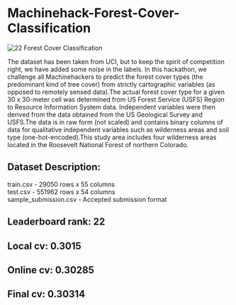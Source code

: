 # Machinehack-Forest-Cover-Classification


![22 Forest Cover Classification](https://user-images.githubusercontent.com/56091634/88070452-53360600-cb90-11ea-8099-8c5cd00952f6.jpg)


The dataset has been taken from UCI, but to keep the spirit of competition right, we have added some noise in the labels. In this hackathon, we challenge all Machinehackers to predict the forest cover types (the predominant kind of tree cover) from strictly cartographic variables (as opposed to remotely sensed data).The actual forest cover type for a given 30 x 30-meter cell was determined from US Forest Service (USFS) Region to Resource Information System data. Independent variables were then derived from the data obtained from the US Geological Survey and USFS.The data is in raw form (not scaled) and contains binary columns of data for qualitative independent variables such as wilderness areas and soil type (one-hot-encoded).This study area includes four wilderness areas located in the Roosevelt National Forest of northern Colorado.

## Dataset Description:

train.csv - 29050 rows x 55 columns  
test.csv - 551962 rows x 54 columns  
sample_submission.csv - Accepted submission format 

## Leaderboard rank: 22

## Local cv: 0.3015

## Online cv: 0.30285

## Final cv: 0.30314



